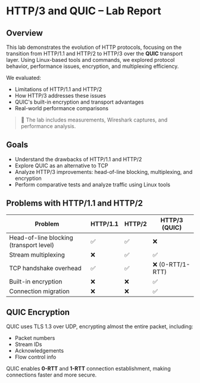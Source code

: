 # HTTP/3 and QUIC – Lab Report

## Overview

This lab demonstrates the evolution of HTTP protocols, focusing on the transition from HTTP/1.1 and HTTP/2 to HTTP/3 over the **QUIC** transport layer. Using Linux-based tools and commands, we explored protocol behavior, performance issues, encryption, and multiplexing efficiency.

We evaluated:
- Limitations of HTTP/1.1 and HTTP/2
- How HTTP/3 addresses these issues
- QUIC's built-in encryption and transport advantages
- Real-world performance comparisons

> 📄 The lab includes measurements, Wireshark captures, and performance analysis.

## Goals

- Understand the drawbacks of HTTP/1.1 and HTTP/2
- Explore QUIC as an alternative to TCP
- Analyze HTTP/3 improvements: head-of-line blocking, multiplexing, and encryption
- Perform comparative tests and analyze traffic using Linux tools

## Problems with HTTP/1.1 and HTTP/2

| Problem                          | HTTP/1.1 | HTTP/2 | HTTP/3 (QUIC) |
|----------------------------------|----------|--------|---------------|
| Head-of-line blocking (transport level) | ✅        | ✅     | ❌             |
| Stream multiplexing              | ❌        | ✅     | ✅             |
| TCP handshake overhead           | ✅        | ✅     | ❌ (0-RTT/1-RTT)|
| Built-in encryption              | ❌        | ❌     | ✅             |
| Connection migration             | ❌        | ❌     | ✅             |

## QUIC Encryption

QUIC uses TLS 1.3 over UDP, encrypting almost the entire packet, including:
- Packet numbers
- Stream IDs
- Acknowledgements
- Flow control info

QUIC enables **0-RTT** and **1-RTT** connection establishment, making connections faster and more secure.

